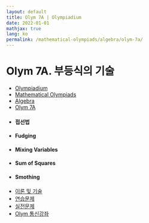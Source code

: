 ```yaml
---
layout: default
title: Olym 7A | Olympiadium
date: 2022-01-01
mathjax: true
lang: ko
permalink: /mathematical-olympiads/algebra/olym-7a/
---
```

<h1>Olym 7A. 부등식의 기술 </h1>
<ul class="breadcrumb">
	<li><a href="{{ site.homeurl }}">Olympiadium</a></li> 
	<li><a href="{{ site.homeurl }}mathematical-olympiads/">Mathematical Olympiads</a></li> 
	<li><a href="{{ site.homeurl }}mathematical-olympiads/algebra/">Algebra</a></li> 
	<li><a href="{{ site.homeurl }}mathematical-olympiads/algebra/olym-7a/">Olym 7A</a></li>
</ul>
<div class="row">
<div class="6u 12u$(medium)">
<ul>
  <li><h4>접선법</h4></li>
  <li><h4>Fudging</h4></li>
  <li><h4>Mixing Variables</h4></li>
  <li><h4>Sum of Squares</h4></li>
  <li><h4>Smothing</h4></li>
</ul>
</div>
<div class="6u$ 12u$(medium)">
<ul class="actions vertical">
  <li><a href="{{ site.baseurl }}{{ page.permalink }}theorems-and-techniques" class="button fit mid">이론 및 기술</a></li>
  <li><a href="{{ site.baseurl }}{{ page.permalink }}exercise-problems" class="button fit mid">연습문제</a></li>
  <li><a href="{{ site.baseurl }}{{ page.permalink }}practice-problems" class="button fit mid">실전문제</a></li>
  <li><a href="{{ site.baseurl }}{{ page.permalink }}olym-handouts" class="button fit mid">Olym 통신강좌</a></li>
</ul>
</div>
</div>

